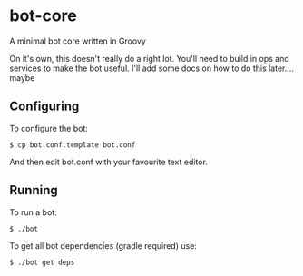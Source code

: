 bot-core
========

A minimal bot core written in Groovy

On it's own, this doesn't really do a right lot. You'll need to build in ops
and services to make the bot useful. I'll add some docs on how to do this
later.... maybe

Configuring
-----------
To configure the bot:

`$ cp bot.conf.template bot.conf`

And then edit bot.conf with your favourite text editor.

Running
-------

To run a bot:

`$ ./bot`

To get all bot dependencies (gradle required) use:

`$ ./bot get deps`


